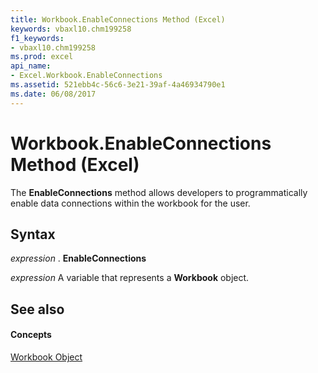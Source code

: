 ```yaml
---
title: Workbook.EnableConnections Method (Excel)
keywords: vbaxl10.chm199258
f1_keywords:
- vbaxl10.chm199258
ms.prod: excel
api_name:
- Excel.Workbook.EnableConnections
ms.assetid: 521ebb4c-56c6-3e21-39af-4a46934790e1
ms.date: 06/08/2017
---
```



# Workbook.EnableConnections Method (Excel)

The  **EnableConnections** method allows developers to programmatically enable data connections within the workbook for the user.


## Syntax

 _expression_ . **EnableConnections**

 _expression_ A variable that represents a **Workbook** object.


## See also


#### Concepts


[Workbook Object](Excel.Workbook.md)

